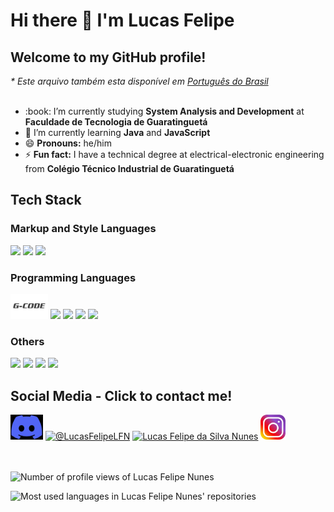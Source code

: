 <html>
  <h1>Hi there 👋 I'm Lucas Felipe</h1>
  <h2>Welcome to my GitHub profile!</h2>
  <i>* Este arquivo também esta disponível em <a href="README.pt-br.md">Português do Brasil</a></i> <br> <br>
  <ul>
    <li>:book: I’m currently studying <strong>System Analysis and Development</strong> at <strong>Faculdade de Tecnologia de Guaratinguetá</strong></li>
    <li>🌱 I’m currently learning <strong>Java</strong> and <strong>JavaScript</strong></li>
    <li>😄 <strong>Pronouns:</strong> he/him</li>
    <li>⚡ <strong>Fun fact:</strong> I have a technical degree at electrical-electronic engineering from <strong>Colégio Técnico Industrial de Guaratinguetá</strong></li>
   </ul>
  <h2>Tech Stack</h2>
  <div>
    <h3>Markup and Style Languages</h3>
    <img src="https://cdn.jsdelivr.net/gh/devicons/devicon/icons/html5/html5-original.svg" height="40">
    <img src="https://cdn.jsdelivr.net/gh/devicons/devicon/icons/css3/css3-original.svg" height="40">
    <img src="https://cdn.jsdelivr.net/gh/devicons/devicon/icons/latex/latex-original.svg" height="40">
  </div>
  <div>
    <h3>Programming Languages</h3>
    <img src="img/g-code.png" height="40">
    <img src="https://cdn.jsdelivr.net/gh/devicons/devicon/icons/c/c-original.svg" height="40">
    <img src="https://cdn.jsdelivr.net/gh/devicons/devicon/icons/csharp/csharp-original.svg" height="40">
    <img src="https://cdn.jsdelivr.net/gh/devicons/devicon/icons/java/java-original.svg" height="40">
    <img src="https://cdn.jsdelivr.net/gh/devicons/devicon/icons/javascript/javascript-original.svg" height="40">
  </div>
  <div>
    <h3>Others</h3>
    <img src="https://cdn.jsdelivr.net/gh/devicons/devicon/icons/bootstrap/bootstrap-original.svg" height="40">
    <img src="https://cdn.jsdelivr.net/gh/devicons/devicon/icons/arduino/arduino-original.svg" height="40">
    <img src="https://cdn.jsdelivr.net/gh/devicons/devicon/icons/git/git-original.svg" height="40">
    <img src="https://cdn.jsdelivr.net/gh/devicons/devicon/icons/github/github-original.svg" height="40">
  </div>
  <h2>Social Media - Click to contact me!</h2>
  <div>
    <a href="https://discordapp.com/users/696739208756330606"><img src="img/discord.png" alt="Lucas Felipe Nunes#7082" height="40"></a>
    <a href="https://twitter.com/LucasFelipeLFN?t=mYn7DYh7Wqjsw8fIQIkZ2g&s=09"><img src="https://raw.githubusercontent.com/rahuldkjain/github-profile-readme-generator/master/src/images/icons/Social/twitter.svg" alt="@LucasFelipeLFN" height="40"></a>
    <a href="https://www.linkedin.com/in/lucasfelipedasilvanunes"><img src="https://raw.githubusercontent.com/rahuldkjain/github-profile-readme-generator/master/src/images/icons/Social/linked-in-alt.svg" alt="Lucas Felipe da Silva Nunes" height="40"></a>
<a href="https://instagram.com/lucas.felipe.nunes"><img src="img/instagram.png" alt="lucas.felipe.nunes" height="40"></a>
  </div>
  <br><br>
  <div>
    <p align="left"> <img src="https://komarev.com/ghpvc/?username=LucasFelipeNunes&label=Profile%20views&color=0e75b6&style=flat" alt="Number of profile views of Lucas Felipe Nunes"> </p>
  </div>
  <div>
    <img src="https://github-readme-stats.vercel.app/api/top-langs?username=LucasFelipeNunes&show_icons=true&locale=en&layout=compact" alt="Most used languages in Lucas Felipe Nunes' repositories">
  </div>
</html>
